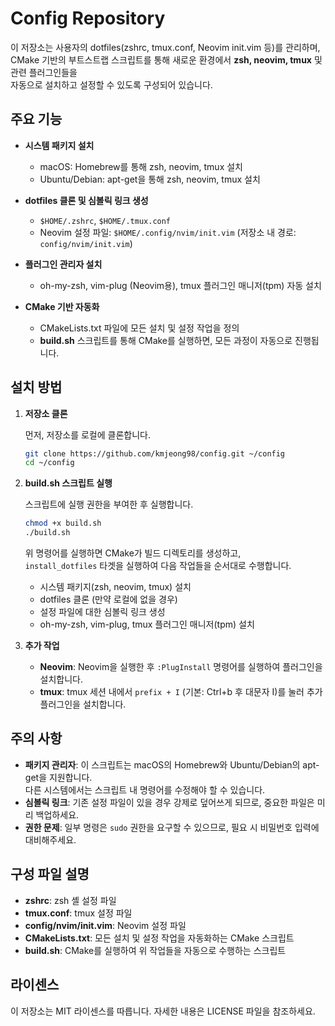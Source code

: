 # Config Repository

이 저장소는 사용자의 dotfiles(zshrc, tmux.conf, Neovim init.vim 등)를 관리하며,  
CMake 기반의 부트스트랩 스크립트를 통해 새로운 환경에서 **zsh, neovim, tmux** 및 관련 플러그인들을  
자동으로 설치하고 설정할 수 있도록 구성되어 있습니다.

## 주요 기능

- **시스템 패키지 설치**  
  - macOS: Homebrew를 통해 zsh, neovim, tmux 설치  
  - Ubuntu/Debian: apt-get을 통해 zsh, neovim, tmux 설치

- **dotfiles 클론 및 심볼릭 링크 생성**  
  - `$HOME/.zshrc`, `$HOME/.tmux.conf`  
  - Neovim 설정 파일: `$HOME/.config/nvim/init.vim` (저장소 내 경로: `config/nvim/init.vim`)

- **플러그인 관리자 설치**  
  - oh-my-zsh, vim-plug (Neovim용), tmux 플러그인 매니저(tpm) 자동 설치

- **CMake 기반 자동화**  
  - CMakeLists.txt 파일에 모든 설치 및 설정 작업을 정의  
  - **build.sh** 스크립트를 통해 CMake를 실행하면, 모든 과정이 자동으로 진행됩니다.

## 설치 방법

1. **저장소 클론**

   먼저, 저장소를 로컬에 클론합니다.

   ```bash
   git clone https://github.com/kmjeong98/config.git ~/config
   cd ~/config
   ```

2. **build.sh 스크립트 실행**

   스크립트에 실행 권한을 부여한 후 실행합니다.

   ```bash
   chmod +x build.sh
   ./build.sh
   ```

   위 명령어를 실행하면 CMake가 빌드 디렉토리를 생성하고,  
   `install_dotfiles` 타겟을 실행하여 다음 작업들을 순서대로 수행합니다.
   - 시스템 패키지(zsh, neovim, tmux) 설치
   - dotfiles 클론 (만약 로컬에 없을 경우)
   - 설정 파일에 대한 심볼릭 링크 생성
   - oh-my-zsh, vim-plug, tmux 플러그인 매니저(tpm) 설치

3. **추가 작업**

   - **Neovim**: Neovim을 실행한 후 `:PlugInstall` 명령어를 실행하여 플러그인을 설치합니다.
   - **tmux**: tmux 세션 내에서 `prefix + I` (기본: Ctrl+b 후 대문자 I)를 눌러 추가 플러그인을 설치합니다.

## 주의 사항

- **패키지 관리자**: 이 스크립트는 macOS의 Homebrew와 Ubuntu/Debian의 apt-get을 지원합니다.  
  다른 시스템에서는 스크립트 내 명령어를 수정해야 할 수 있습니다.
- **심볼릭 링크**: 기존 설정 파일이 있을 경우 강제로 덮어쓰게 되므로, 중요한 파일은 미리 백업하세요.
- **권한 문제**: 일부 명령은 `sudo` 권한을 요구할 수 있으므로, 필요 시 비밀번호 입력에 대비해주세요.

## 구성 파일 설명

- **zshrc**: zsh 셸 설정 파일
- **tmux.conf**: tmux 설정 파일
- **config/nvim/init.vim**: Neovim 설정 파일
- **CMakeLists.txt**: 모든 설치 및 설정 작업을 자동화하는 CMake 스크립트
- **build.sh**: CMake를 실행하여 위 작업들을 자동으로 수행하는 스크립트

## 라이센스

이 저장소는 MIT 라이센스를 따릅니다. 자세한 내용은 LICENSE 파일을 참조하세요.
